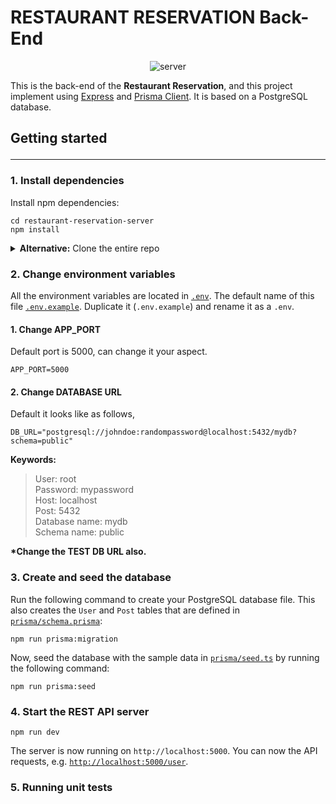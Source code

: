 # RESTAURANT RESERVATION Back-End

<p align="center">
<img alt="server" src="https://lh3.googleusercontent.com/alRCZzgFIPxBymApTfimThvWi70SASNCEW1X6cALJM08no-XZTUDouSDsx540AJbqmqaFukhNQ3z30aghrd5BPdF-YDuWTtpfEmpQDjE7jfRZ_s86FbkmOa3abYK_KO7hA9xUAjN=w2400">
</p>

This is the back-end of the **Restaurant Reservation**, and this project implement using [Express](https://expressjs.com/)
and [Prisma Client](https://www.prisma.io/docs/concepts/components/prisma-client). It is based on a PostgreSQL database.

## Getting started <hr>

### 1. Install dependencies

Install npm dependencies:

```
cd restaurant-reservation-server
npm install
```

<details><summary><strong>Alternative:</strong> Clone the entire repo</summary>

Clone this repository:

```
git clone https://github.com/shevanfernando/restaurant-reservation.git
```

Install npm dependencies:

```
cd restaurant-reservation/restaurant-reservation-server
npm install
```

</details>

### 2. Change environment variables

All the environment variables are located in [`.env`](.env). The default name of this
file [`.env.example`](.env.example). Duplicate it (`.env.example`) and rename it as a `.env`.

#### 1. Change APP_PORT

Default port is 5000, can change it your aspect.

```
APP_PORT=5000
```

#### 2. Change DATABASE URL

Default it looks like as follows,

```
DB_URL="postgresql://johndoe:randompassword@localhost:5432/mydb?schema=public"
```

**Keywords:**

> User: root\
> Password: mypassword\
> Host: localhost\
> Post: 5432\
> Database name: mydb\
> Schema name: public

**\*Change the TEST DB URL also.**

### 3. Create and seed the database

Run the following command to create your PostgreSQL database file. This also creates the `User` and `Post` tables that
are defined in [`prisma/schema.prisma`](./prisma/schema.prisma):

```
npm run prisma:migration
```

Now, seed the database with the sample data in [`prisma/seed.ts`](./prisma/seed.ts) by running the following command:

```
npm run prisma:seed
```

### 4. Start the REST API server

```
npm run dev
```

The server is now running on `http://localhost:5000`. You can now the API requests,
e.g. [`http://localhost:5000/user`](http://localhost:5000/user).

### 5. Running unit tests

[comment]: <> (Run `ng test` to execute the unit tests via [Jest]&#40;https://jestjs.io/&#41;.)

[comment]: <> (### 6. Running end-to-end tests)

[comment]: <> (Run `ng e2e` to execute the end-to-end tests via [Protractor]&#40;http://www.protractortest.org/&#41;.)
